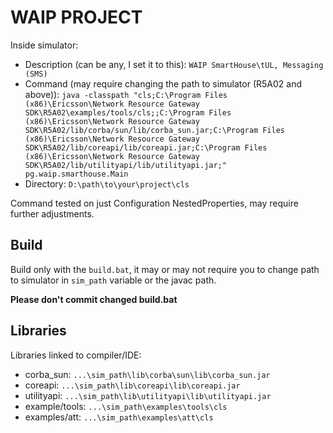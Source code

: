 # WAIP PROJECT

Inside simulator:
* Description (can be any, I set it to this): `WAIP SmartHouse\tUL, Messaging (SMS)`
* Command (may require changing the path to simulator (R5A02 and above)): `java -classpath "cls;C:\Program Files (x86)\Ericsson\Network Resource Gateway SDK\R5A02\examples/tools/cls;;C:\Program Files (x86)\Ericsson\Network Resource Gateway SDK\R5A02/lib/corba/sun/lib/corba_sun.jar;C:\Program Files (x86)\Ericsson\Network Resource Gateway SDK\R5A02/lib/coreapi/lib/coreapi.jar;C:\Program Files (x86)\Ericsson\Network Resource Gateway SDK\R5A02/lib/utilityapi/lib/utilityapi.jar;" pg.waip.smarthouse.Main`
* Directory: `D:\path\to\your\project\cls`

Command tested on just Configuration NestedProperties, may require further adjustments.

## Build
Build only with the `build.bat`, it may or may not require you to change path to simulator in `sim_path` variable or the javac path. 

**Please don't commit changed build.bat**

## Libraries
Libraries linked to compiler/IDE:
* corba_sun: `...\sim_path\lib\corba\sun\lib\corba_sun.jar`
* coreapi: `...\sim_path\lib\coreapi\lib\coreapi.jar`
* utilityapi: `...\sim_path\lib\utilityapi\lib\utilityapi.jar`
* example/tools: `...\sim_path\examples\tools\cls`
* examples/att: `...\sim_path\examples\att\cls`
